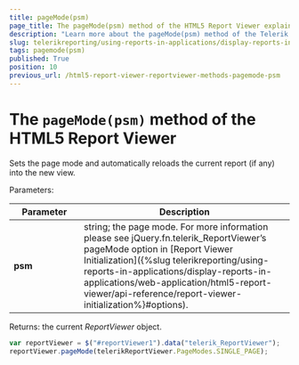 ```yaml
---
title: pageMode(psm)
page_title: The pageMode(psm) method of the HTML5 Report Viewer explained
description: "Learn more about the pageMode(psm) method of the Telerik Reporting HTML5 Report Viewer and how to use it to customize the viewer's behavior."
slug: telerikreporting/using-reports-in-applications/display-reports-in-applications/web-application/html5-report-viewer/api-reference/reportviewer/methods/pagemode(psm)
tags: pagemode(psm)
published: True
position: 10
previous_url: /html5-report-viewer-reportviewer-methods-pagemode-psm
---
```


<style>
table th:first-of-type {
	width: 25%;
}
table th:nth-of-type(2) {
	width: 75%;
}
</style>

# The `pageMode(psm)` method of the HTML5 Report Viewer

Sets the page mode and automatically reloads the current report (if any) into the new view.

Parameters:

| Parameter | Description |
| ------ | ------ |
| __psm__ |string; the page mode. For more information please see jQuery.fn.telerik_ReportViewer’s pageMode option in [Report Viewer Initialization]({%slug telerikreporting/using-reports-in-applications/display-reports-in-applications/web-application/html5-report-viewer/api-reference/report-viewer-initialization%}#options).|

Returns: the current *ReportViewer* object.

````JavaScript
var reportViewer = $("#reportViewer1").data("telerik_ReportViewer");
reportViewer.pageMode(telerikReportViewer.PageModes.SINGLE_PAGE);
````

